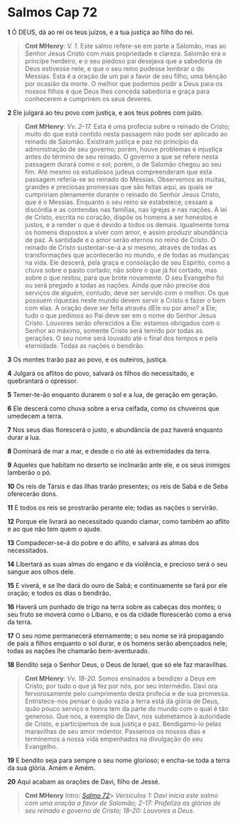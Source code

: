 # Salmos Cap 72

**1** 	Ó DEUS, dá ao rei os teus juízos, e a tua justiça ao filho do rei.

> **Cmt MHenry**: *V. 1.* Este salmo refere-se em parte a Salomão, mas ao Senhor Jesus Cristo com mais propriedade e clareza. Salomão era o príncipe herdeiro, e o seu piedoso pai desejava que a sabedoria de Deus estivesse nele, e que o seu reino pudesse lembrar o do Messias. Esta é a oração de um pai a favor de seu filho; uma bênção por ocasião da morte. O melhor que podemos pedir a Deus para os nossos filhos é que Deus lhes conceda sabedoria e graça para conhecerem e cumprirem os seus deveres.

**2** 	Ele julgará ao teu povo com justiça, e aos teus pobres com juízo.

> **Cmt MHenry**: *Vv. 2-17.* Esta é uma profecia sobre o reinado de Cristo; muito do que está contido nesta passagem não pode ser aplicado ao reinado de Salomão. Existiram justiça e paz no princípio da administração de seu governo; porém, houve problemas e injustiça antes do término de seu reinado. O governo a que se refere nesta passagem durará como o sol; porém, o de Salomão chegou ao seu fim. Até mesmo os estudiosos judeus compreenderam que esta passagem referia-se ao reinado do Messias. Observemos as muitas, grandes e preciosas promessas que são feitas aqui, as quais se cumpririam plenamente durante o reinado do Senhor Jesus Cristo, que é o Messias. Enquanto o seu reino se estabelece, cessam a discórdia e as contendas nas famílias, nas igrejas e nas nações. A lei de Cristo, escrita no coração, dispõe os homens a ser honestos e justos, e a render o que é devido a todos os demais. Igualmente toma os homens dispostos a viver com amor, e assim produzir abundância de paz. A santidade e o amor serão eternos no reino de Cristo. O reinado de Cristo sustentar-se-á a si mesmo, através de todas as transformações que acontecerão no mundo, e de todas as mudanças na vida. Ele descerá, pela graça e consolação de seu Espírito, como a chuva sobre o pasto cortado; não sobre o que já foi cortado, mas sobre o que restou, para que brote novamente. O seu Evangelho foi ou será pregado a todas as nações. Ainda que não precise dos serviços de alguém, contudo, deve ser servido com o melhor. Os que possuem riquezas neste mundo devem servir a Cristo e fazer o bem com elas. A oração deve ser feita através dEle ou por amo? a Ele; tudo o que pedimos ao Pai deve ser em o nome do Senhor Jesus Cristo. Louvores serão oferecidos a Ele: estamos obrigados com o Senhor ao máximo, somente Cristo será temido por todas as gerações. O seu nome será louvado até o final dos tempos e pela eternidade. Todas as nações o bendirão.

**3** 	Os montes trarão paz ao povo, e os outeiros, justiça.

**4** 	Julgará os aflitos do povo, salvará os filhos do necessitado, e quebrantará o opressor.

**5** 	Temer-te-ão enquanto durarem o sol e a lua, de geração em geração.

**6** 	Ele descerá como chuva sobre a erva ceifada, como os chuveiros que umedecem a terra.

**7** 	Nos seus dias florescerá o justo, e abundância de paz haverá enquanto durar a lua.

**8** 	Dominará de mar a mar, e desde o rio até às extremidades da terra.

**9** 	Aqueles que habitam no deserto se inclinarão ante ele, e os seus inimigos lamberão o pó.

**10** 	Os reis de Társis e das ilhas trarão presentes; os reis de Sabá e de Seba oferecerão dons.

**11** 	E todos os reis se prostrarão perante ele; todas as nações o servirão.

**12** 	Porque ele livrará ao necessitado quando clamar, como também ao aflito e ao que não tem quem o ajude.

**13** 	Compadecer-se-á do pobre e do aflito, e salvará as almas dos necessitados.

**14** 	Libertará as suas almas do engano e da violência, e precioso será o seu sangue aos olhos dele.

**15** 	E viverá, e se lhe dará do ouro de Sabá; e continuamente se fará por ele oração; e todos os dias o bendirão.

**16** 	Haverá um punhado de trigo na terra sobre as cabeças dos montes; o seu fruto se moverá como o Líbano, e os da cidade florescerão como a erva da terra.

**17** 	O seu nome permanecerá eternamente; o seu nome se irá propagando de pais a filhos enquanto o sol durar, e os homens serão abençoados nele; todas as nações lhe chamarão bem-aventurado.

**18** 	Bendito seja o Senhor Deus, o Deus de Israel, que só ele faz maravilhas.

> **Cmt MHenry**: *Vv. 18-20.* Somos ensinados a bendizer a Deus em Cristo, por tudo o que já fez por nós, por seu intermédio. Davi ora fervorosamente pelo cumprimento desta profecia e de sua promessa. Entristece-nos pensar o quão vazia a terra está dá glória de Deus, quão pouco serviço e honra tem da parte do mundo com o qual é tão generoso. Que nós, a exemplo de Davi, nos submetamos à autoridade de Cristo, e participemos de sua justiça e paz. Bendigamo-lo pelas maravilhas de seu amor redentor. Passemos os nossos dias e terminemos a nossa vida empenhados na divulgação do seu Evangelho.

**19** 	E bendito seja para sempre o seu nome glorioso; e encha-se toda a terra da sua glória. Amém e Amém.

**20** 	Aqui acabam as orações de Davi, filho de Jessé.


> **Cmt MHenry** Intro: *[Salmo 72](../19A-Sl/72.md#0)*> *Versículos 1: Davi inicia este salmo com uma oração a favor de Salomão; 2-17: Profetiza as glórias de seu reinado e governo de Cristo; 18-20: Louvores a Deus.*
